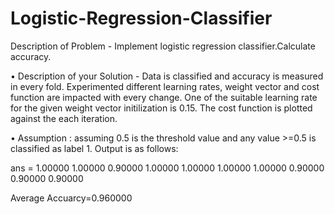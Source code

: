 # Logistic-Regression-Classifier
Description of Problem -  Implement logistic regression classifier.Calculate accuracy.

• Description of your Solution -
Data is classified and accuracy is measured in every fold. Experimented different learning rates, weight vector and cost function
are impacted with every change. 
One of the suitable learning rate for the given weight vector initilization is 0.15.
The cost function is plotted against the each iteration.

• Assumption : assuming 0.5 is the threshold value and any value >=0.5 is classified as label 1.
Output is as follows:

ans =
 1.00000
 1.00000
 0.90000
 1.00000
 1.00000
 1.00000
 1.00000
 0.90000
 0.90000
 0.90000
	
 Average Accuarcy=0.960000 


